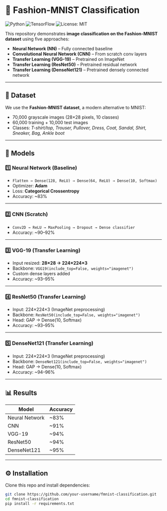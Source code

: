 # 👟 Fashion-MNIST Classification

![Python](https://img.shields.io/badge/Python-3.8%2B-blue.svg) 
![TensorFlow](https://img.shields.io/badge/TensorFlow-2.x-orange.svg) 
![License: MIT](https://img.shields.io/badge/License-MIT-green.svg)

This repository demonstrates **image classification on the Fashion-MNIST dataset** using five approaches:

- **Neural Network (NN)** – Fully connected baseline  
- **Convolutional Neural Network (CNN)** – From scratch conv layers  
- **Transfer Learning (VGG-19)** – Pretrained on ImageNet  
- **Transfer Learning (ResNet50)** – Pretrained residual network  
- **Transfer Learning (DenseNet121)** – Pretrained densely connected network  

---

## 📂 Dataset

We use the **Fashion-MNIST dataset**, a modern alternative to MNIST:

- 70,000 grayscale images (28×28 pixels, 10 classes)  
- 60,000 training + 10,000 test images  
- Classes: *T-shirt/top, Trouser, Pullover, Dress, Coat, Sandal, Shirt, Sneaker, Bag, Ankle boot*  

---

## 🧠 Models

### 1️⃣ Neural Network (Baseline)
- `Flatten → Dense(128, ReLU) → Dense(64, ReLU) → Dense(10, Softmax)`  
- Optimizer: **Adam**  
- Loss: **Categorical Crossentropy**  
- Accuracy: ~83%  

---

### 2️⃣ CNN (Scratch)
- `Conv2D → ReLU → MaxPooling → Dropout → Dense classifier`  
- Accuracy: ~90–92%  

---

### 3️⃣ VGG-19 (Transfer Learning)
- Input resized: **28×28 → 224×224×3**  
- Backbone: `VGG19(include_top=False, weights="imagenet")`  
- Custom dense layers added  
- Accuracy: ~93–95%  

---

### 4️⃣ ResNet50 (Transfer Learning)
- Input: 224×224×3 (ImageNet preprocessing)  
- Backbone: `ResNet50(include_top=False, weights="imagenet")`  
- Head: GAP → Dense(10, Softmax)  
- Accuracy: ~93–95%  

---

### 5️⃣ DenseNet121 (Transfer Learning)
- Input: 224×224×3 (ImageNet preprocessing)  
- Backbone: `DenseNet121(include_top=False, weights="imagenet")`  
- Head: GAP → Dense(10, Softmax)  
- Accuracy: ~94–96%  

---

## 📊 Results

| Model          | Accuracy |
|----------------|----------|
| Neural Network | ~83%     |
| CNN            | ~91%     |
| VGG-19         | ~94%     |
| ResNet50       | ~94%     |
| DenseNet121    | ~95%     |

---

## ⚙️ Installation

Clone this repo and install dependencies:

```bash
git clone https://github.com/your-username/fmnist-classification.git
cd fmnist-classification
pip install -r requirements.txt
